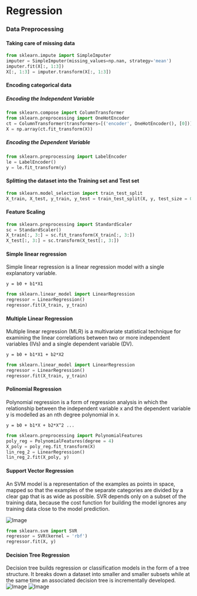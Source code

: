 # Regression
### Data Preprocessing 
#### Taking care of missing data
```python
from sklearn.impute import SimpleImputer
imputer = SimpleImputer(missing_values=np.nan, strategy='mean')
imputer.fit(X[:, 1:3])
X[:, 1:3] = imputer.transform(X[:, 1:3])
```
#### Encoding categorical data
##### Encoding the Independent Variable
```python
from sklearn.compose import ColumnTransformer
from sklearn.preprocessing import OneHotEncoder
ct = ColumnTransformer(transformers=[('encoder', OneHotEncoder(), [0])], remainder='passthrough')
X = np.array(ct.fit_transform(X))
```
##### Encoding the Dependent Variable
```python
from sklearn.preprocessing import LabelEncoder
le = LabelEncoder()
y = le.fit_transform(y)
```
#### Splitting the dataset into the Training set and Test set
```python
from sklearn.model_selection import train_test_split
X_train, X_test, y_train, y_test = train_test_split(X, y, test_size = 0.2, random_state = 1)
```
#### Feature Scaling
```python
from sklearn.preprocessing import StandardScaler
sc = StandardScaler()
X_train[:, 3:] = sc.fit_transform(X_train[:, 3:])
X_test[:, 3:] = sc.transform(X_test[:, 3:])
```

#### Simple linear regression
Simple linear regression is a linear regression model with a single explanatory variable. 
```
y = b0 + b1*X1
```

```python
from sklearn.linear_model import LinearRegression
regressor = LinearRegression()
regressor.fit(X_train, y_train)
```

#### Multiple Linear Regression
Multiple linear regression (MLR) is a multivariate statistical technique for examining the linear correlations between two or more independent variables (IVs) and a single dependent variable (DV).
```
y = b0 + b1*X1 + b2*X2
```
```python
from sklearn.linear_model import LinearRegression
regressor = LinearRegression()
regressor.fit(X_train, y_train)
```

#### Polinomial Regression
Polynomial regression is a form of regression analysis in which the relationship between the independent variable x and the dependent variable y is modelled as an nth degree polynomial in x. 
```
y = b0 + b1*X + b2*X^2 ...
```
```python
from sklearn.preprocessing import PolynomialFeatures
poly_reg = PolynomialFeatures(degree = 4)
X_poly = poly_reg.fit_transform(X)
lin_reg_2 = LinearRegression()
lin_reg_2.fit(X_poly, y)
```

#### Support Vector Regression
An SVM model is a representation of the examples as points in space, mapped so that the examples of the separate categories are divided by a clear gap that is as wide as possible. SVR depends only on a subset of the training data, because the cost function for building the model ignores any training data close to the model prediction. 

![Image](https://upload.wikimedia.org/wikipedia/commons/thumb/7/72/SVM_margin.png/600px-SVM_margin.png)

```python
from sklearn.svm import SVR
regressor = SVR(kernel = 'rbf')
regressor.fit(X, y)
```

#### Decision Tree Regression
Decision tree builds regression or classification models in the form of a tree structure. It breaks down a dataset into smaller and smaller subsets while at the same time an associated decision tree is incrementally developed.
![Image](https://miro.medium.com/max/1400/1*avwrArcpwud-MBTgf6n-qw.png)
![Image](https://miro.medium.com/max/1400/1*XZ220vTa7rN8ccJZZNe09w.png)

